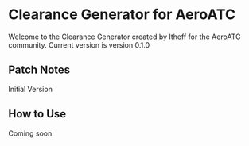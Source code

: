 # Clearance Generator for AeroATC

Welcome to the Clearance Generator created by Itheff for the AeroATC community.
Current version is version 0.1.0

## Patch Notes

Initial Version

## How to Use

Coming soon
